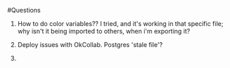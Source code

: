 #Questions

1) How to do color variables?? I tried, and it's working in that specific file; why isn't it being imported to others, when i'm exporting it?

2) Deploy issues with OkCollab. Postgres 'stale file'?

3)
